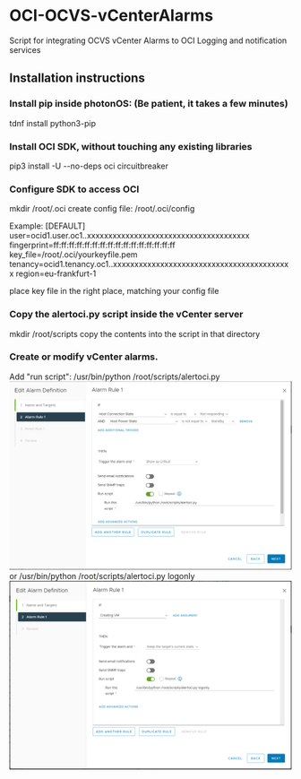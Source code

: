 # OCI-OCVS-vCenterAlarms
Script for integrating OCVS vCenter Alarms to OCI Logging and notification services

## Installation instructions

### Install pip inside photonOS: (Be patient, it takes a few minutes)
tdnf install python3-pip

### Install OCI SDK, without touching any existing libraries
pip3 install -U --no-deps oci circuitbreaker

### Configure SDK to access OCI
mkdir /root/.oci
create config file: /root/.oci/config

Example:
[DEFAULT]
user=ocid1.user.oc1..xxxxxxxxxxxxxxxxxxxxxxxxxxxxxxxxxxxxxx
fingerprint=ff:ff:ff:ff:ff:ff:ff:ff:ff:ff:ff:ff:ff:ff:ff:ff
key_file=/root/.oci/yourkeyfile.pem
tenancy=ocid1.tenancy.oc1..xxxxxxxxxxxxxxxxxxxxxxxxxxxxxxxxxxxxxxxxxx
region=eu-frankfurt-1

place key file in the right place, matching your config file

### Copy the alertoci.py script inside the vCenter server

mkdir /root/scripts
copy the contents into the script in that directory 

### Create or modify vCenter alarms. 

Add "run script":
/usr/bin/python /root/scripts/alertoci.py
![script example](https://github.com/AnykeyNL/OCI-OCVS-vCenterAlarms/raw/main/vcenter-alarm_example1.png)
or 
/usr/bin/python /root/scripts/alertoci.py logonly
![Script example](https://github.com/AnykeyNL/OCI-OCVS-vCenterAlarms/raw/main/vcenter-alarm_example2.png)

